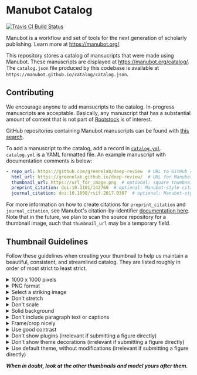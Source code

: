 # Manubot Catalog

[![Travis CI Build Status](https://travis-ci.com/manubot/catalog.svg?branch=master)](https://travis-ci.com/manubot/catalog)

Manubot is a workflow and set of tools for the next generation of scholarly publishing.
Learn more at <https://manubot.org/>.

This repository stores a catalog of mansucripts that were made using Manubot.
These manuscripts are displayed at <https://manubot.org/catalog/>.
The `catalog.json` file produced by this codebase is available at `https://manubot.github.io/catalog/catalog.json`.

## Contributing

We encourage anyone to add mansucripts to the catalog.
In-progress manuscripts are acceptable.
Basically, any manuscript that has a substantial amount of content that is not part of [Rootstock](https://manubot.github.io/rootstock/) is of interest.

GitHub repositories containing Manubot manuscripts can be found with [this search](https://github.com/search?o=desc&q=manubot+in%3Areadme&s=updated&type=Repositories).

To add a manuscript to the catalog, add a record in [`catalog.yml`](catalog.yml).
`catalog.yml` is a YAML formatted file.
An example manuscript with documentation comments is below:

```yaml
- repo_url: https://github.com/greenelab/deep-review  # URL to GitHub repository with Manuscript source code
  html_url: https://greenelab.github.io/deep-review/  # URL for Manubot HTML output (usually hosted by GitHub Pages)
  thumbnail_url: https://url_for_image.png  # optional: square thumbnail (showing part of html_url) used as manuscript thumbnail image.
  preprint_citation: doi:10.1101/142760  # optional: Manubot-style citation for a preprint corresponding to the manuscript
  journal_citation: doi:10.1098/rsif.2017.0387  # optional: Manubot-style citation for a published article corresponding to the manuscript
```

For more information on how to create citations for `preprint_citation` and `journal_citation`, see Manubot's citation-by-identifier [documentation here](https://github.com/manubot/rootstock/blob/master/USAGE.md#citations).
Note that in the future, we plan to scan the source repository for a thumbnail image, such that `thumbnail_url` may be a temporary field.

## Thumbnail Guidelines

Follow these guidelines when creating your thumbnail to help us maintain a beautiful, consistent, and streamlined catalog.
They are listed roughly in order of most strict to least strict.


<details>
<summary>
1000 x 1000 pixels
</summary>

Provide an image exactly 1000 pixels wide by 1000 pixels high.
Why do we ask for such a large image when the thumbnails of the papers appear so small in the catalog?
1) Web browsers can use the extra pixels to display a cripser image when zoomed in (especially important on high dpi displays).
2) The layout/design of the catalog is subject to change, which may show the thumbnails at larger sizes.
3) In general, we want to future-proof the catalog against increasing image resolution standards, and for Manubot's own changing needs.
</details>


<details>
<summary>
PNG format
</summary>

Provide your image as a `.png` file.
This avoids unsightly artifacts produced by other common image formats while still keeping file size to a minimum.
</details>


<details>
<summary>
Select a striking image
</summary>

Select a portion of your manuscript that is interesting and unique.
Your thumbnail is not expected to accurately capture or explain what your manuscript is about.
The purpose of the thumbnail is to visually distinguish your paper from other papers, so that readers can easily remember and quickly identify it among many others.
As such, the first preference is for a unique, colorful figure, without its caption.
If your manuscript has no figures, use an interesting-looking table, code block, or set of equations.
If your manuscript has none of those, use any other section that looks unique in some way; more than just a paragraph of black text.
If your manuscript is all just plain text, don't provide a thumbnail at all; a placeholder thumbnail will be used automatically.
</details>


<details>
<summary>
Don't stretch
</summary>

Don't distort the original aspect ratio of your image; not even a little.
It looks bad and is very noticeable.
Asymmetrical horizontal and vertical whitespace is much preferable to a stretched image.
If you are struggling to meet the dimension requirement, refer to the guidelines on cropping.
</details>


<details>
<summary>
Don't scale
</summary>

You should always create, save, and maintain your figures in vector format where possible.
This allows the image to be scaled to any size without loss of quality.
If your thumbnail source is a vector image, scale it to the required dimensions *before* converting/rendering it to `.png`.
Do not, for example, render your vector image to a 800x800 `.png` and then scale it up to 1000x1000.
If your thumbnail has to be a raster image, it still must meet the dimension requirements above, and may be rejected by the catalog maintainers if it is noticeably up-scaled.
</details>


<details>
<summary>
Solid background
</summary>

If your image has any transparent/translucent areas, place a background behind it.
Solid backgrounds are strongly preferred.
White is the first preference, but if it is necessary to use a different color to achieve adequate contrast, we ask that you follow the [Manubot style guidelines](https://github.com/manubot/resources/blob/master/brand/readme.md#style-guidelines) to the best of your ability.
</details>


<details>
<summary>
Don't include paragraph text or captions
</summary>

Text, especially plain black text, serves little to no purpose in a thumbnail.
Thumbnails are meant to be quick visual identifiers, not snippets of detailed content.
Don't include text in your thumbnail, unless it is baked into the figure itself (not its caption), or unless it is necessary per the "striking image" guideline above.
</details>


<details>
<summary>
Frame/crop nicely
</summary>

Cropping an image nicely is more of an artform than you might think.
As such, it's hard to specify a set of hard/quantifiable rules about what looks good.
If you're familiar with [frame composition](https://en.wikipedia.org/wiki/Composition_(visual_arts)) from art/photography/cinematography, the same techniques can be applied here.
In addition, here are some general guidelines to follow:
<blockquote>
<details>
<summary>
Choose a good aspect ratio
</summary>

Since our dimension requirements are a square, figures that are square or close to square will look the best.
Figures with an aspect ratio greater than 3:1 (width:height or height:width) should be avoided.
For example, a figure that is more than three times taller than it is wide might not be the best choice for a thumbnail.
</details>
<details>
<summary>
Center horizontally and vertically
</summary>

Centering an image horizontally and vertically tends to look the best.
But be careful: sometimes making the space on either side exactly the same actually doesn't look centered to the human eye.
Consider a typical play button icon, a rightward-pointing triangle.
Its center of mass is slightly to the left, and needs to be moved slightly right of true-center to look naturally-centered.
Take into account the "center of mass" of your figure.
</details>
<details>
<summary>
Use ~50px of padding
</summary>

Where it is possible to contain your whole figure in the bounds of the image, keep about 50px of space between the content of the figure and each boundary of the image.
If your figure has to extend beyond the vertical boundaries of the image, leave this much horizontal padding, and vice versa.
In general, on any side that you're cutting through white-space, leave this much padding.
</details>
<details>
<summary>
Cut through white-space
</summary>

Don't cut through text or other significant objects at the borders of your image.
If it is absolutely necessary to do so, choose the cut point with care.
Cutting through the center or quarter-waypoint of an object looks better than -- for example -- leaving a stray, unintentional-looking 3 pixels of it protruding into the image.
If a small protrusion like that is absolutely necessary, it's okay to simply white it out and make it blank space.
</details>
</blockquote>
</details>


<details>
<summary>
Use good contrast
</summary>

Your thumbnail may be viewed at different sizes and on different screens.
It is important that anyone can see clearly defined shapes in your image, even at a small size.
Make sure the key edges and outlines of your objects are sharp and readable.
Do not use colors that are close together.
Avoid hard to read combinations like white and yellow.
</details>


<details>
<summary>
Don't show plugins (irrelevant if submitting a figure directly)
</summary>

Don't show Manubot or third party plugins in your thumbnail.
The purpose of the thumbnail is to represent your particular paper, not to showcase features of Manubot (there are other places for that).
In particular, be mindful to remove the Hypothesis side toolbar, Hypothesis highlights, the table of contents panel, and any open tooltips.
</details>
<details>
<summary>
Don't show theme decorations (irrelevant if submitting a figure directly)
</summary>

Some Manubot themes show a subtle page border and shadow, meant to represent an actual sheet of paper.
Don't include these in your thumbnails, or any other theme decoration that will add clutter to the image in its final context.
For example, our catalog already adds a shadow around the thumbnails, and it would look bad to have another shadow within the image itself.
These types of effects are intended to be "sugar"/embellishment for the html version of manuscripts only.
They're not considered core to the content and functionality of the paper, and thus don't belong in a thumbnail.
They are also more likely to change as web design trends change.
In general, if a piece of styling is stripped away when printing your manuscript, don't include it in your thumbnail.
</details>
<details>
<summary>
Use default theme, without modifications (irrelevant if submitting a figure directly)
</summary>

To keep the catalog thumbnails consistent, we prefer that you use the default Manubot theme when creating your thumbnail.
We also strongly prefer you make no modifications to the theme, to ensure that sizing and spacing of elements on the page are all in-line with best-practices of graphic design.
</details>


_**When in doubt, look at the other thumbnails and model yours after them.**_